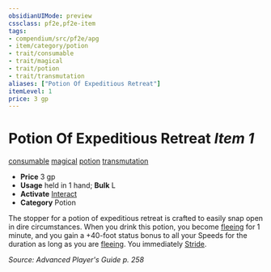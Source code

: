 ```yaml
---
obsidianUIMode: preview
cssclass: pf2e,pf2e-item
tags:
- compendium/src/pf2e/apg
- item/category/potion
- trait/consumable
- trait/magical
- trait/potion
- trait/transmutation
aliases: ["Potion Of Expeditious Retreat"]
itemLevel: 1
price: 3 gp
---
```

# Potion Of Expeditious Retreat *Item 1*  
[consumable](../../../rules/traits/consumable.md)  [magical](../../../rules/traits/magical.md)  [potion](../../../rules/traits/potion.md)  [transmutation](../../../rules/traits/transmutation.md)  

- **Price** 3 gp
- **Usage** held in 1 hand; **Bulk** L
- **Activate** [Interact](../../../rules/actions/interact.md)
- **Category** Potion

The stopper for a potion of expeditious retreat is crafted to easily snap open in dire circumstances. When you drink this potion, you become [fleeing](../../../rules/conditions.md#Fleeing) for 1 minute, and you gain a +40-foot status bonus to all your Speeds for the duration as long as you are [fleeing](../../../rules/conditions.md#Fleeing). You immediately [Stride](../../../rules/actions/stride.md).

*Source: Advanced Player's Guide p. 258*